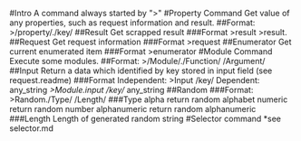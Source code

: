 #Intro
    A command always started by ">"
#Property Command
    Get value of any properties, such as request information and result.
    ##Format:
        >/property/./key/
    ##Result
        Get scrapped result
        ###Format
            >result
            >result.<key>
    ##Request
        Get request information
        ###Format
            >request
    ##Enumerator
        Get current enumerated item
        ###Format
            >enumerator
#Module Command
    Execute some modules.
    ##Format:
        >/Module/./Function/ /Argument/
    ##Input
        Return a data which identified by key stored in input field (see request.readme)
        ###Format
            Independent: >Input /key/
            Dependent: any_string *>Module.input /key/* any_string
    ##Random
        ###Format:
            >Random./Type/ /Length/
        ###Type
            alpha
                return random alphabet
            numeric
                return random number
            alphanumeric
                return random alphanumeric
        ###Length
            Length of generated random string
#Selector command
    *see selector.md